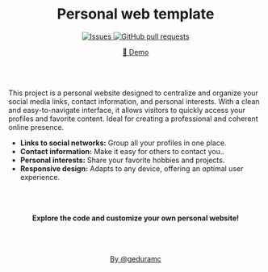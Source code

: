 <h1 align="center">Personal web template</h1>

<p align="center">
  <a href="https://github.com/geduramc/personal-web/issues">
    <img alt="Issues" src="https://img.shields.io/github/issues/geduramc/personal-web?color=0088ff" />
  </a>
  <a href="https://github.com/geduramc/personal-web/pulls">
    <img alt="GitHub pull requests" src="https://img.shields.io/github/issues-pr/geduramc/personal-web?color=0088ff" />
  </a>
</p>

<p align="center">
  <a href="[https://geduramc.com](https://happy-hill-0cf14a50f.5.azurestaticapps.net/)">🔗 Demo</a>
</p>

<p style="margin-top:4rem">
  This project is a personal website designed to centralize and organize your social media links, contact information, and personal interests. With a clean and easy-to-navigate interface, it allows visitors to quickly access your profiles and favorite content. Ideal for creating a professional and coherent online presence.
</p>

<ul>
  <li><b>Links to social networks:</b> Group all your profiles in one place.</li>
  <li><b>Contact information:</b> Make it easy for others to contact you..</li>
  <li><b>Personal interests:</b> Share your favorite hobbies and projects.</li>
  <li><b>Responsive design:</b> Adapts to any device, offering an optimal user experience.</li>
</ul>

<h4 align="center" style="margin-top:4rem">
  Explore the code and customize your own personal website!
</h4>

<p align="center" style="margin-top:4rem">
  <a href="https://geduramc.com">By @geduramc</a>
</p>
